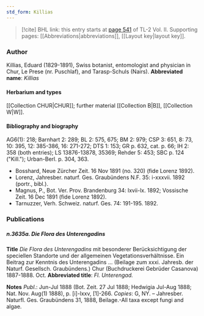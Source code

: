 ```yaml
---
std_form: Killias
---
```


> [!cite] BHL link: this entry starts at [page 541](https://www.biodiversitylibrary.org/page/33068783) of TL-2 Vol. II.
> Supporting pages: [[Abbreviations|abbreviations]], [[Layout key|layout key]].

### Author

Killias, Eduard (1829-1891), Swiss botanist, entomologist and physician in Chur, Le Prese (nr. Puschlaf), and Tarasp-Schuls (Nairs). 
**Abbreviated name**: *Killias*

#### Herbarium and types

[[Collection CHUR|CHUR]]; further material [[Collection B|B]], [[Collection W|W]].

#### Bibliography and biography

AG6(1): 218; Barnhart 2: 289; BL 2: 575, 675; BM 2: 979; CSP 3: 651, 8: 73, 10: 395, 12: 385-386, 16: 271-272; DTS 1: 153; GR p. 632, cat. p. 66; IH 2: 358 (both entries); LS 13876-13878, 35369; Rehder 5: 453; SBC p. 124 ("Kill."); Urban-Berl. p. 304, 363.
- Bosshard, Neue Zürcher Zeit. 16 Nov 1891 (no. 320) (fide Lorenz 1892).
- Lorenz, Jahresber. naturf. Ges. Graubündens N.F. 35: i-xxxvii. 1892 (portr., bibl.).
- Magnus, P., Bot. Ver. Prov. Brandenburg 34: lxvii-lx. 1892; Vossische Zeit. 16 Dec 1891 (fide Lorenz 1892).
- Tarnuzzer, Verh. Schweiz. naturf. Ges. 74: 191-195. 1892.

### Publications

##### n.3635a. Die Flora des Unterengadins

**Title**
*Die Flora des Unterengadins* mit besonderer Berücksichtigung der speciellen Standorte und der allgemeinen Vegetationsverhältnisse. Ein Beitrag zur Kenntnis des Unterengadins ... (Beilage zum xxxi. Jahresb. der Naturf. Gesellsch. Graubündens.) Chur (Buchdruckerei Gebrüder Casanova) 1887-1888. Oct.
**Abbreviated title**: *Fl. Unterengad.*

**Notes**
*Publ*.: Jun-Jul 1888 (Bot. Zeit. 27 Jul 1888; Hedwigia Jul-Aug 1888; Nat. Nov. Aug(1) 1888), p. \[i\]-lxxv, \[1\]-266. *Copies*: G, NY. – Jahresber. Naturfl. Ges. Graubündens 31, 1888, Beilage.-All taxa except fungi and algae.

